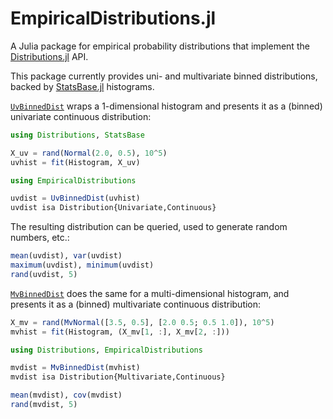 # EmpiricalDistributions.jl

A Julia package for empirical probability distributions that implement the
[Distributions.jl](https://github.com/JuliaStats/Distributions.jl) API.

This package currently provides uni- and multivariate binned distributions,
backed by [StatsBase.jl](https://github.com/JuliaStats/StatsBase.jl)
histograms.

[`UvBinnedDist`](@ref) wraps a 1-dimensional histogram and presents it as
a (binned) univariate continuous distribution:

```julia
using Distributions, StatsBase

X_uv = rand(Normal(2.0, 0.5), 10^5)
uvhist = fit(Histogram, X_uv)

using EmpiricalDistributions

uvdist = UvBinnedDist(uvhist)
uvdist isa Distribution{Univariate,Continuous}
```

The resulting distribution can be queried, used to generate random numbers,
etc.:

```julia
mean(uvdist), var(uvdist)
maximum(uvdist), minimum(uvdist)
rand(uvdist, 5)
```

[`MvBinnedDist`](@ref) does the same for a multi-dimensional histogram,
and presents it as a (binned) multivariate continuous distribution:

```julia
X_mv = rand(MvNormal([3.5, 0.5], [2.0 0.5; 0.5 1.0]), 10^5)
mvhist = fit(Histogram, (X_mv[1, :], X_mv[2, :]))

using Distributions, EmpiricalDistributions

mvdist = MvBinnedDist(mvhist)
mvdist isa Distribution{Multivariate,Continuous}

mean(mvdist), cov(mvdist)
rand(mvdist, 5)
```
